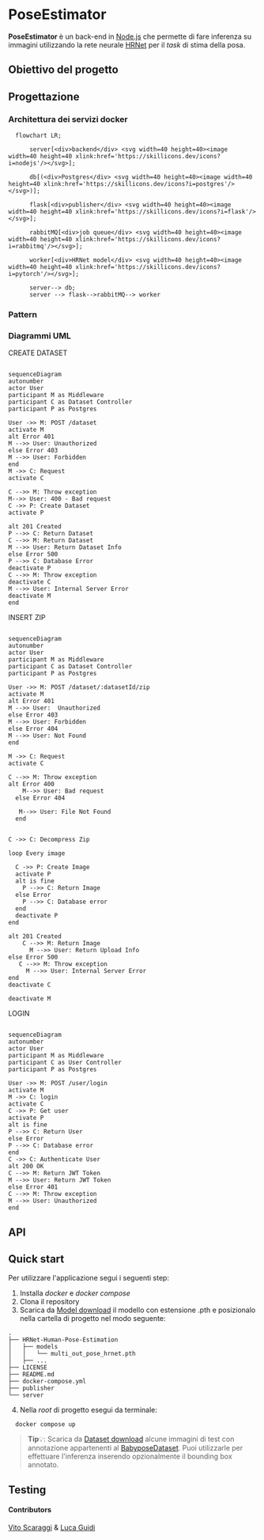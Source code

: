 # PoseEstimator
**PoseEstimator** è un back-end in [Node.js](https://nodejs.org/en) che permette di fare inferenza su immagini utilizzando la rete neurale [HRNet](https://github.com/Vito-Scaraggi/HRNet-Human-Pose-Estimation) per il *task* di stima della posa.

## Obiettivo del progetto
## Progettazione
### Architettura dei servizi docker
```mermaid
  flowchart LR;
      
      server[<div>backend</div> <svg width=40 height=40><image width=40 height=40 xlink:href='https://skillicons.dev/icons?i=nodejs'/></svg>];

      db[(<div>Postgres</div> <svg width=40 height=40><image width=40 height=40 xlink:href='https://skillicons.dev/icons?i=postgres'/></svg>)];

      flask[<div>publisher</div> <svg width=40 height=40><image width=40 height=40 xlink:href='https://skillicons.dev/icons?i=flask'/></svg>];

      rabbitMQ[<div>job queue</div> <svg width=40 height=40><image width=40 height=40 xlink:href='https://skillicons.dev/icons?i=rabbitmq'/></svg>];
      
      worker[<div>HRNet model</div> <svg width=40 height=40><image width=40 height=40 xlink:href='https://skillicons.dev/icons?i=pytorch'/></svg>];

      server--> db;
      server --> flask-->rabbitMQ--> worker
```

### Pattern
### Diagrammi UML

CREATE DATASET
```mermaid

sequenceDiagram
autonumber
actor User
participant M as Middleware
participant C as Dataset Controller
participant P as Postgres

User ->> M: POST /dataset
activate M
alt Error 401
M -->> User: Unauthorized
else Error 403
M -->> User: Forbidden
end
M ->> C: Request
activate C

C -->> M: Throw exception
M-->> User: 400 - Bad request
C ->> P: Create Dataset
activate P

alt 201 Created
P -->> C: Return Dataset
C -->> M: Return Dataset
M -->> User: Return Dataset Info
else Error 500
P -->> C: Database Error
deactivate P
C -->> M: Throw exception
deactivate C
M -->> User: Internal Server Error
deactivate M
end
```

INSERT ZIP
```mermaid

sequenceDiagram
autonumber
actor User
participant M as Middleware
participant C as Dataset Controller
participant P as Postgres

User ->> M: POST /dataset/:datasetId/zip
activate M
alt Error 401
M -->> User:  Unauthorized 
else Error 403
M -->> User: Forbidden
else Error 404
M -->> User: Not Found 
end

M ->> C: Request
activate C

C -->> M: Throw exception
alt Error 400
    M-->> User: Bad request
  else Error 404
   
   M-->> User: File Not Found
  end


C ->> C: Decompress Zip

loop Every image

  C ->> P: Create Image
  activate P
  alt is fine
    P -->> C: Return Image
  else Error
    P -->> C: Database error
  end
  deactivate P
end

alt 201 Created
    C -->> M: Return Image
      M -->> User: Return Upload Info
else Error 500
   C -->> M: Throw exception
     M -->> User: Internal Server Error
end
deactivate C

deactivate M
```

LOGIN
```mermaid

sequenceDiagram
autonumber
actor User
participant M as Middleware
participant C as User Controller
participant P as Postgres

User ->> M: POST /user/login
activate M
M ->> C: login
activate C
C ->> P: Get user
activate P
alt is fine
P -->> C: Return User
else Error
P -->> C: Database error
end
C ->> C: Authenticate User
alt 200 OK
C -->> M: Return JWT Token
M -->> User: Return JWT Token
else Error 401
C -->> M: Throw exception
M -->> User: Unauthorized
end
```

## API
## Quick start
Per utilizzare l'applicazione segui i seguenti step:

1. Installa *docker* e *docker compose*
2. Clona il repository
3. Scarica da [Model download](https://mega.nz/file/RmhF1KrK#_UfUSyS0S9oWF6dQnQUetbREhEad5JGIR3e3CVF5lnI) il modello con estensione .pth e posizionalo nella cartella di progetto nel modo seguente:

```
.
├── HRNet-Human-Pose-Estimation
│   ├── models
│   │   └── multi_out_pose_hrnet.pth
│   ├── ...
├── LICENSE
├── README.md
├── docker-compose.yml
├── publisher
└── server

```

4. Nella *root* di progetto esegui da terminale:
```
  docker compose up
```

> **Tip**:bulb:: Scarica da [Dataset download](https://mega.nz/file/Ii4AhTIA#Vl6hkcguHW2ZAvgotDtCdrZYt30ZROkjn6LciSdpDY8) alcune immagini di test con annotazione appartenenti al [BabyposeDataset](https://link.springer.com/article/10.1007/s11517-022-02696-9). Puoi utilizzarle per effettuare l'inferenza inserendo opzionalmente il bounding box annotato.

## Testing

#### Contributors

[Vito Scaraggi](https://github.com/Vito-Scaraggi) & [Luca Guidi](https://github.com/LucaGuidi5)